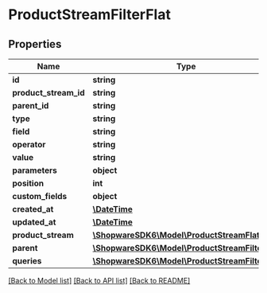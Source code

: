 # ProductStreamFilterFlat

## Properties
Name | Type | Description | Notes
------------ | ------------- | ------------- | -------------
**id** | **string** |  | [optional] 
**product_stream_id** | **string** |  | 
**parent_id** | **string** |  | [optional] 
**type** | **string** |  | 
**field** | **string** |  | [optional] 
**operator** | **string** |  | [optional] 
**value** | **string** |  | [optional] 
**parameters** | **object** |  | [optional] 
**position** | **int** |  | [optional] 
**custom_fields** | **object** |  | [optional] 
**created_at** | [**\DateTime**](\DateTime.md) |  | 
**updated_at** | [**\DateTime**](\DateTime.md) |  | 
**product_stream** | [**\ShopwareSDK6\Model\ProductStreamFlat**](ProductStreamFlat.md) |  | [optional] 
**parent** | [**\ShopwareSDK6\Model\ProductStreamFilterFlat**](ProductStreamFilterFlat.md) |  | [optional] 
**queries** | [**\ShopwareSDK6\Model\ProductStreamFilterFlat**](ProductStreamFilterFlat.md) |  | [optional] 

[[Back to Model list]](../../README.md#documentation-for-models) [[Back to API list]](../../README.md#documentation-for-api-endpoints) [[Back to README]](../../README.md)

